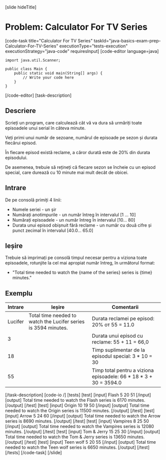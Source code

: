 [slide hideTitle]
# Problem: Calculator For TV Series
[code-task title="Calculator For TV Series" taskId="java-basics-exam-prep-Calculator-For-TV-Series" executionType="tests-execution" executionStrategy="java-code" requiresInput]
[code-editor language=java]
```
import java.util.Scanner;

public class Main {
    public static void main(String[] args) {
        // Write your code here
    }
}
```
[/code-editor]
[task-description]
## Descriere
Scrieți un program, care calculează cât vă va dura să urmăriți toate episoadele unui serial în câteva minute.

Veți primi unui număr de sezoane, numărul de episoade pe sezon și durata fiecărui episod.

În fiecare episod există reclame, a căror durată este de 20% din durata episodului.

De asemenea, trebuie să rețineți că fiecare sezon se încheie cu un episod special, care durează cu 10 minute mai mult decât de obicei. 

## Intrare
De pe consolă primiți 4 linii:
- Numele seriei - un șir
- Numărați anotimpurile - un număr întreg în intervalul [1 ... 10]
- Numărați episoadele - un număr întreg în intervalul [10… 80]
- Durata unui episod obișnuit fără reclame - un număr cu două cifre și punct zecimal în intervalul [40.0… 65.0]

## Ieșire
Trebuie să imprimați pe consolă timpul necesar pentru a viziona toate episoadele, rotunjite la cel mai apropiat număr întreg, în următorul format:
- "Total time needed to watch the \{name of the series\} series is \{time\} minutes."

## Exemplu
|**Intrare**|**Ieșire**|**Comentarii**|
| --- | --- | --- |
| Lucifer | Total time needed to watch the Lucifer series is 3594 minutes. | Durata reclamei pe episod: 20% от 55 = 11.0 |
| 3 | | Durata unui episod cu reclame: 55 + 11 = 66,0 |
| 18 | | Timp suplimentar de la episodul special: 3 * 10 = 30 |
| 55 | | Timp total pentru a viziona episoadele: 66 * 18 * 3 + 30 = 3594.0 |
[/task-description]
[code-io /]
[tests]
[test]
[input]
Flash
5
20
51
[/input]
[output]
Total time needed to watch the Flash series is 6170 minutes.
[/output]
[/test]
[test]
[input]
Origin
10
19
50
[/input]
[output]
Total time needed to watch the Origin series is 11500 minutes.
[/output]
[/test]
[test]
[input]
Arrow
5
24
60
[/input]
[output]
Total time needed to watch the Arrow series is 8690 minutes.
[/output]
[/test]
[test]
[input]
Vampires
8
25
50
[/input]
[output]
Total time needed to watch the Vampires series is 12080 minutes.
[/output]
[/test]
[test]
[input]
Tom & Jerry
15
25
30
[/input]
[output]
Total time needed to watch the Tom & Jerry series is 13650 minutes.
[/output]
[/test]
[test]
[input]
Teen wolf
5
20
55
[/input]
[output]
Total time needed to watch the Teen wolf series is 6650 minutes.
[/output]
[/test]
[/tests]
[/code-task]
[/slide]
